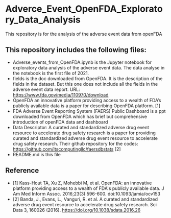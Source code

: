# Adverce_Event_OpenFDA_Exploratory_Data_Analysis
This repository is for the analysis of the adverse event data from openFDA

## This repository includes the following files:

* Adverse_events_from_OpenFDA.ipynb is the Jupyter notebook for exploratory data analysis of the adverse event data. The data analyse in the notebook is the first file of 2021.
* fields is the doc downloaded from OpenFDA. It is the description of the fields in the dataset. But this one does not include all the fields in the adverse event data report. URL: https://www.fda.gov/media/110970/download
* OpenFDA an innovative platform providing access to a wealth of FDA’s publicly available data is a paper for describing OpenFDA platform. [1]
* FDA Adverse Event Reporting System (FAERS) Public Dashboard is a ppt downloaded from OpenFDA which has brief but comprehensive introduction of openFDA data and dashboard
* Data Descriptor: A curated and standardized adverse drug event resource to accelerate drug safety research is a paper for providing curated and standardized adverse drug event resource to accelerate drug safety research. Their github repository for the codes: https://github.com/ltscomputingllc/faersdbstats [2]
* README.md is this file 

## Reference
* [1] Kass-Hout TA, Xu Z, Mohebbi M, et al. OpenFDA: an innovative platform providing access to a wealth of FDA's publicly available data. J Am Med Inform Assoc. 2016;23(3):596-600. doi:10.1093/jamia/ocv153
* [2] Banda, J., Evans, L., Vanguri, R. et al. A curated and standardized adverse drug event resource to accelerate drug safety research. Sci Data 3, 160026 (2016). https://doi.org/10.1038/sdata.2016.26
